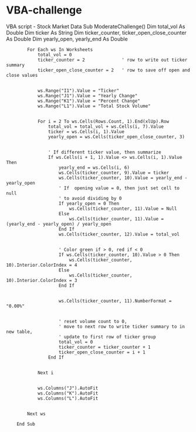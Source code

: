 



# VBA-challenge
VBA script - Stock Market Data
Sub ModerateChallenge()
            Dim total_vol As Double
            Dim ticker As String
            Dim ticker_counter, ticker_open_close_counter As Double
            Dim yearly_open, yearly_end As Double
        

            For Each ws In Worksheets
                total_vol = 0
                ticker_counter = 2              ' row to write out ticker summary
                ticker_open_close_counter = 2   ' row to save off open and close values
        

                ws.Range("I1").Value = "Ticker"
                ws.Range("J1").Value = "Yearly Change"
                ws.Range("K1").Value = "Percent Change"
                ws.Range("L1").Value = "Total Stock Volume"
        

                For i = 2 To ws.Cells(Rows.Count, 1).End(xlUp).Row
                    total_vol = total_vol + ws.Cells(i, 7).Value
                    ticker = ws.Cells(i, 1).Value
                    yearly_open = ws.Cells(ticker_open_close_counter, 3)
        

                    ' If different ticker value, then summarize
                    If ws.Cells(i + 1, 1).Value <> ws.Cells(i, 1).Value Then
                        yearly_end = ws.Cells(i, 6)
                        ws.Cells(ticker_counter, 9).Value = ticker
                        ws.Cells(ticker_counter, 10).Value = yearly_end - yearly_open
                        ' If  opening value = 0, then just set cell to null
                        ' to avoid dividing by 0
                        If yearly_open = 0 Then
                            ws.Cells(ticker_counter, 11).Value = Null
                        Else
                            ws.Cells(ticker_counter, 11).Value = (yearly_end - yearly_open) / yearly_open
                        End If
                        ws.Cells(ticker_counter, 12).Value = total_vol
        

                        ' Color green if > 0, red if < 0
                        If ws.Cells(ticker_counter, 10).Value > 0 Then
                            ws.Cells(ticker_counter, 10).Interior.ColorIndex = 4
                        Else
                            ws.Cells(ticker_counter, 10).Interior.ColorIndex = 3
                        End If
        

                        ws.Cells(ticker_counter, 11).NumberFormat = "0.00%"
        

                        ' reset volume count to 0,
                        ' move to next row to write ticker summary to in new table,
                        ' update to first row of ticker group
                        total_vol = 0
                        ticker_counter = ticker_counter + 1
                        ticker_open_close_counter = i + 1
                    End If
        

                Next i
        

                ws.Columns("J").AutoFit
                ws.Columns("K").AutoFit
                ws.Columns("L").AutoFit
        

            Next ws
            
        End Sub

